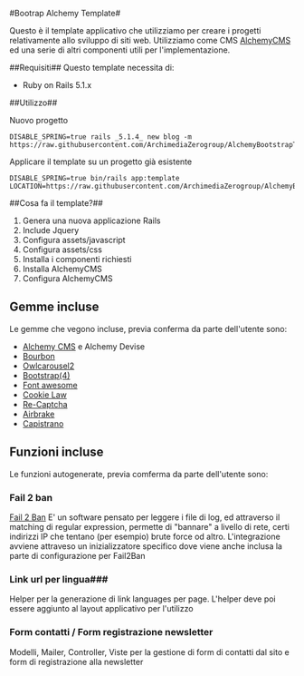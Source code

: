 #Bootrap Alchemy Template#

Questo è il template applicativo che utilizziamo per creare i progetti relativamente allo sviluppo di siti web.
Utilizziamo come CMS [AlchemyCMS](https://github.com/AlchemyCMS/alchemy_cms) ed una serie di altri componenti utili per l'implementazione.

##Requisiti##
Questo template necessita di:

* Ruby on Rails 5.1.x

##Utilizzo##

Nuovo progetto

```
DISABLE_SPRING=true rails _5.1.4_ new blog -m https://raw.githubusercontent.com/ArchimediaZerogroup/AlchemyBootstrapTemplate/master/template.rb

```

Applicare il template su un progetto già esistente

```
DISABLE_SPRING=true bin/rails app:template LOCATION=https://raw.githubusercontent.com/ArchimediaZerogroup/AlchemyBootstrapTemplate/master/template.rb

```

##Cosa fa il template?##
1. Genera una nuova applicazione Rails
2. Include Jquery
3. Configura assets/javascript
4. Configura assets/css
5. Installa i componenti richiesti
6. Installa AlchemyCMS
7. Configura AlchemyCMS


## Gemme incluse ##
Le gemme che vegono incluse, previa conferma da parte dell'utente sono:
 
* [Alchemy CMS](https://alchemy-cms.com/) e Alchemy Devise
* [Bourbon](http://bourbon.io/)
* [Owlcarousel2](https://github.com/git-jls/owlcarousel2-rails)
* [Bootstrap(4)](https://github.com/twbs/bootstrap-rubygem)
* [Font awesome](https://github.com/bokmann/font-awesome-rails)
* [Cookie Law](https://github.com/coders51/cookie_law)
* [Re-Captcha](http://github.com/ambethia/recaptcha)
* [Airbrake](https://airbrake.io/)
* [Capistrano](http://capistranorb.com/)

## Funzioni incluse ##
Le funzioni autogenerate, previa comferma da parte dell'utente sono:
### Fail 2 ban ###
 [Fail 2 Ban](https://www.fail2ban.org/wiki/index.php/Main_Page) E' un software pensato per leggere i file di log, ed attraverso il matching di regular expression, permette di "bannare"
 a livello di rete, certi indirizzi IP che tentano (per esempio) brute force od altro. L'integrazione avviene attraveso un inizializzatore specifico dove viene anche inclusa la parte di 
 configurazione per Fail2Ban
 
### Link url per lingua###
 Helper per la generazione di link languages per page. L'helper deve poi essere aggiunto al layout applicativo per l'utilizzo
  
### Form contatti / Form registrazione newsletter ###
 Modelli, Mailer, Controller, Viste per la gestione di form di contatti dal sito e form di registrazione alla newsletter 